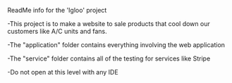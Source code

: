 ReadMe info for the 'Igloo' project

-This project is to make a website to sale products that cool down our customers like A/C units and fans.

-The "application" folder contains everything involving the web application

-The "service" folder contains all of the testing for services like Stripe

-Do not open at this level with any IDE